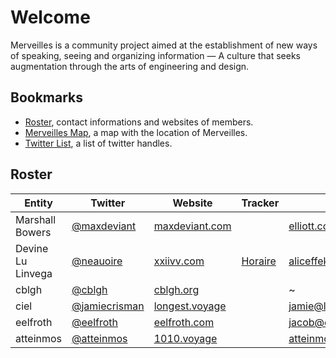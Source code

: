 # Welcome

Merveilles is a community project aimed at the establishment of new ways of speaking, seeing and organizing information — A culture that seeks augmentation through the arts of engineering and design. 

## Bookmarks

- [Roster](https://docs.google.com/spreadsheets/d/1exqwTC65prmAjL9UeQkwy-q6zUN1Inz7PaCAIr32iwg/edit?usp=sharing), contact informations and websites of members.
- [Merveilles Map](https://drive.google.com/open?id=1lvptOQshGziOsuNhGPlaQakrOTA), a map with the location of Merveilles.
- [Twitter List](https://twitter.com/neauoire/lists/merveilles), a list of twitter handles.

## Roster

| Entity              | Twitter                                           | Website                                  | Tracker                                   | Email                    | GitHub                                          |
| ----                | -------                                           | -------                                  | -------                                   | -----                    | ------                                          |
| Marshall Bowers     | [@maxdeviant](https://twitter.com/maxdeviant)     | [maxdeviant.com](https://maxdeviant.com) |                                           | elliott.codes@gmail.com  | [maxdeviant](https://github.com/maxdeviant)     |
| Devine Lu Linvega   | [@neauoire](https://twitter.com/neauoire)         | [xxiivv.com](http://xxiivv.com)          | [Horaire](http://wiki.xxiivv.com/journal) | aliceffekt@gmail.com     | [neauoire](https://github.com/neauoire)         |
| cblgh               | [@cblgh](https://twitter.com/cblgh)               | [cblgh.org](https://cblgh.org)           |                                           | ~                        | [cblgh](https://github.com/cblgh)               |
| ciel                | [@jamiecrisman](https://twitter.com/jamiecrisman) | [longest.voyage](http://longest.voyage)  |                                           | jamie@longest.voyage     | [JamieCrisman](https://github.com/JamieCrisman) |
| eelfroth            | [@eelfroth](https://twitter.com/eelfroth)         | [eelfroth.com](http://www.eelfroth.com)  |                                           | jacob@eelfroth.com       | [eelfroth](https://github.com/eelfroth)         |
| atteinmos           | [@atteinmos](https://twitter.com/atteinmos)       | [1010.voyage](http://1010.voyage)        |                                            | atteinmos@0111.click  | [atteinmos](https://github.com/atteinmos)           |
